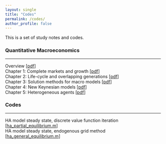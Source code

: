 ```yaml
---
layout: single
title: "Codes"
permalink: /codes/
author_profile: false
---
```


This is a set of study notes and codes. 

### Quantitative Macroeconomics
---
Overview [[pdf](/upload/notes/Overview.pdf)] <br> 
Chapter 1: Complete markets and growth [[pdf](/upload/notes/Chapter1.pdf)] <br> 
Chapter 2: Life-cycle and overlapping generations [[pdf](/upload/notes/Chapter2.pdf)] <br> 
Chapter 3: Solution methods for macro models  [[pdf](/upload/notes/Chapter3.pdf)] <br> 
Chapter 4: New Keynesian models  [[pdf](/upload/notes/Chapter4.pdf)] <br> 
Chapter 5: Heterogeneous agents  [[pdf](/upload/notes/Chapter5.pdf)] <br> 

### Codes
---
HA model steady state, discrete value function iteration             [[ha_partial_equilibrium.m](/upload/codes/ha_partial_equilibrium.m)]  
HA model steady state, endogenous grid method               [[ha_general_equilibrium.m](/upload/codes/ha_general_equilibrium.m)]<br>              
  <br>
    <br>
      <br>
        <br>
          <br>
            <br>
              <br>
                <br>
                  <br>
                    <br>          
          
          
          
          
